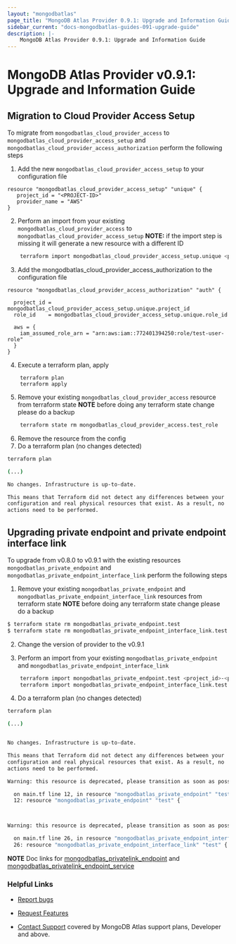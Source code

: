 ```yaml
---
layout: "mongodbatlas"
page_title: "MongoDB Atlas Provider 0.9.1: Upgrade and Information Guide"
sidebar_current: "docs-mongodbatlas-guides-091-upgrade-guide"
description: |-
    MongoDB Atlas Provider 0.9.1: Upgrade and Information Guide
---
```


# MongoDB Atlas Provider v0.9.1: Upgrade and Information Guide

## Migration to Cloud Provider Access Setup

To migrate from `mongodbatlas_cloud_provider_access` to `mongodbatlas_cloud_provider_access_setup` and `mongodbatlas_cloud_provider_access_authorization`
perform the following steps 

1. Add the new `mongodbatlas_cloud_provider_access_setup` to your configuration file 

```hcl
resource "mongodbatlas_cloud_provider_access_setup" "unique" {
   project_id = "<PROJECT-ID>"
   provider_name = "AWS"
}
```

2. Perform an import from your existing `mongodbatlas_cloud_provider_access` to `mongodbatlas_cloud_provider_access_setup`
**NOTE:** if the import step is missing it will generate a new resource with a different ID

```bash
    terraform import mongodbatlas_cloud_provider_access_setup.unique <project_id>-AWS-<role-id>
```

3. Add the mongodbatlas_cloud_provider_access_authorization to the configuration file

```hcl
resource "mongodbatlas_cloud_provider_access_authorization" "auth" {

  project_id = mongodbatlas_cloud_provider_access_setup.unique.project_id
  role_id    = mongodbatlas_cloud_provider_access_setup.unique.role_id

  aws = {
    iam_assumed_role_arn = "arn:aws:iam::772401394250:role/test-user-role"
  }
}
```

4. Execute a terraform plan, apply 

```
    terraform plan
    terraform apply
```

5. Remove your existing `mongodbatlas_cloud_provider_access` resource from terraform state 
**NOTE** before doing any terraform state change please do a backup

```bash
    terraform state rm mongodbatlas_cloud_provider_access.test_role
```

6. Remove the resource from the config
7. Do a terraform plan (no changes detected)

```bash
terraform plan

(...)

No changes. Infrastructure is up-to-date.

This means that Terraform did not detect any differences between your
configuration and real physical resources that exist. As a result, no
actions need to be performed.
```

## Upgrading private endpoint and private endpoint interface link

To upgrade from v0.8.0 to v0.9.1 with the existing resources `mongodbatlas_private_endpoint` and `mongodbatlas_private_endpoint_interface_link`
perform the following steps

1. Remove your existing `mongodbatlas_private_endpoint` and `mongodbatlas_private_endpoint_interface_link` resources from terraform state
   **NOTE** before doing any terraform state change please do a backup

```bash
$ terraform state rm mongodbatlas_private_endpoint.test
$ terraform state rm mongodbatlas_private_endpoint_interface_link.test
```

2. Change the version of provider to the v0.9.1

3. Perform an import from your existing `mongodbatlas_private_endpoint` and `mongodbatlas_private_endpoint_interface_link`
```bash
    terraform import mongodbatlas_private_endpoint.test <project_id>-<private_link_id>-<provider_name>-<region>
    terraform import mongodbatlas_private_endpoint_interface_link.test <project_id>-<private_link_id>-<interface_endpoint_id>
```

4. Do a terraform plan (no changes detected)

```bash
terraform plan

(...)


No changes. Infrastructure is up-to-date.

This means that Terraform did not detect any differences between your
configuration and real physical resources that exist. As a result, no
actions need to be performed.

Warning: this resource is deprecated, please transition as soon as possible to mongodbatlas_privatelink_endpoint

  on main.tf line 12, in resource "mongodbatlas_private_endpoint" "test":
  12: resource "mongodbatlas_private_endpoint" "test" {



Warning: this resource is deprecated, please transition as soon as possible to mongodbatlas_privatelink_endpoint_service

  on main.tf line 26, in resource "mongodbatlas_private_endpoint_interface_link" "test":
  26: resource "mongodbatlas_private_endpoint_interface_link" "test" {

```
**NOTE** Doc links for [mongodbatlas_privatelink_endpoint](https://registry.terraform.io/providers/mongodb/mongodbatlas/latest/docs/resources/privatelink_endpoint) and [mongodbatlas_privatelink_endpoint_service](https://registry.terraform.io/providers/mongodb/mongodbatlas/latest/docs/resources/privatelink_endpoint_service)

### Helpful Links

* [Report bugs](https://github.com/mongodb/terraform-provider-mongodbatlas/issues)

* [Request Features](https://feedback.mongodb.com/forums/924145-atlas?category_id=370723)

* [Contact Support](https://docs.atlas.mongodb.com/support/) covered by MongoDB Atlas support plans, Developer and above.